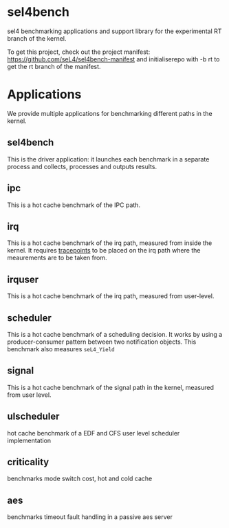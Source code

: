 # sel4bench

sel4 benchmarking applications and support library for the experimental RT branch of the kernel.

To get this project, check out the project manifest: https://github.com/seL4/sel4bench-manifest and initialiserepo with -b rt to get the rt branch of the manifest.

# Applications

We provide multiple applications for benchmarking different paths in the kernel.

## sel4bench

This is the driver application: it launches each benchmark in a separate process and collects, processes and outputs results.

## ipc

This is a hot cache benchmark of the IPC path.

## irq

This is a hot cache benchmark of the irq path, measured from inside the kernel. It requires [tracepoints](https://wiki.sel4.systems/Benchmarking%20guide#In_kernel_log-buffer) to be placed on the irq path where the meaurements are to be taken from.

## irquser

This is a hot cache benchmark of the irq path, measured from user-level.

## scheduler

This is a hot cache benchmark of a scheduling decision. It works by using a producer-consumer pattern between two notification objects.
This benchmark also measures `seL4_Yield`

## signal

This is a hot cache benchmark of the signal path in the kernel, measured from user level.

## ulscheduler

hot cache benchmark of a EDF and CFS user level scheduler implementation

## criticality

benchmarks mode switch cost, hot and cold cache

## aes

benchmarks timeout fault handling in a passive aes server

